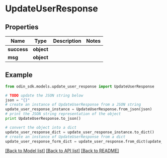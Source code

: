 # UpdateUserResponse


## Properties

Name | Type | Description | Notes
------------ | ------------- | ------------- | -------------
**success** | **object** |  | 
**msg** | **object** |  | 

## Example

```python
from odin_sdk.models.update_user_response import UpdateUserResponse

# TODO update the JSON string below
json = "{}"
# create an instance of UpdateUserResponse from a JSON string
update_user_response_instance = UpdateUserResponse.from_json(json)
# print the JSON string representation of the object
print UpdateUserResponse.to_json()

# convert the object into a dict
update_user_response_dict = update_user_response_instance.to_dict()
# create an instance of UpdateUserResponse from a dict
update_user_response_form_dict = update_user_response.from_dict(update_user_response_dict)
```
[[Back to Model list]](../README.md#documentation-for-models) [[Back to API list]](../README.md#documentation-for-api-endpoints) [[Back to README]](../README.md)


